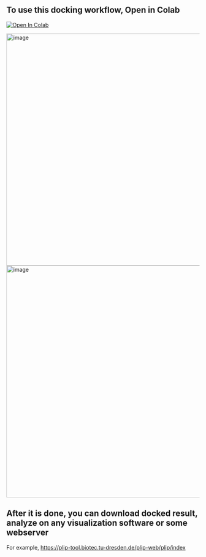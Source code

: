 

## To use this docking workflow, Open in Colab

[![Open In Colab](https://colab.research.google.com/assets/colab-badge.svg)](https://colab.research.google.com/github/quantaosun/Free_Induced_Fit_Docking/blob/main/Free_Cloud_Docking.ipynb)


<img width="605" alt="image" src="https://user-images.githubusercontent.com/75652473/215692221-2caa0ab1-dc20-460a-9344-48643132e3ed.png">


<img width="605" alt="image" src="https://user-images.githubusercontent.com/75652473/215692300-d2b57c08-dc82-4d93-9c37-356f26ce94cd.png">

## After it is done, you can download docked result, analyze on any visualization software or some webserver

For example, https://plip-tool.biotec.tu-dresden.de/plip-web/plip/index







